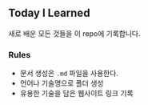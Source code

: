 ## Today I Learned 
새로 배운 모든 것들을 이 repo에 기록합니다. 

### Rules 
- 문서 생성은 `.md` 파일을 사용한다.
- 언어나 기술명으로 폴더 생성
- 유용한 기술을 담은 웹사이트 링크 기록


